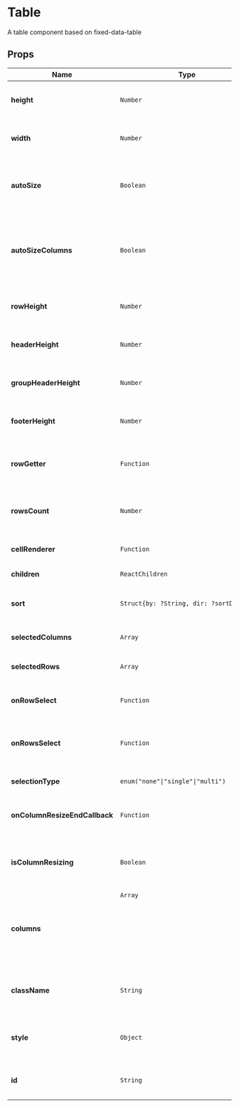# Table

A table component based on fixed-data-table

## Props
|Name|Type|Default|Description|
|----|----|-------|-----------|
| **height** | <code>Number</code> | <code>0</code> | *optional*. The desired height of the table |
| **width** | <code>Number</code> | <code>0</code> | *optional*. The desired width of the table |
| **autoSize** | <code>Boolean</code> |  | *optional*. If true, the table will fit the container if width and height |
| **autoSizeColumns** | <code>Boolean</code> |  | *optional*. If true, the columns will split evenly the width, avoiding horizontal scrollbars |
| **rowHeight** | <code>Number</code> |  | *optional*. Height in pixel of every row |
| **headerHeight** | <code>Number</code> |  | *optional*. Height in pixel of header |
| **groupHeaderHeight** | <code>Number</code> |  | *optional*. Height in pixel of groupHeader |
| **footerHeight** | <code>Number</code> |  | *optional*. Height in pixel of footer |
| **rowGetter** | <code>Function</code> |  | **required**. Method to get the desired row of data |
| **rowsCount** | <code>Number</code> |  | *optional*. Number of row displayed in the table |
| **cellRenderer** | <code>Function</code> |  | **required**. Method to render cells |
| **children** | <code>ReactChildren</code> |  | **required**. Content |
| **sort** | <code>Struct{by: ?String, dir: ?sortDir}</code> |  | *optional*. The desired sorting field and direction |
| **selectedColumns** | <code>Array<String></code> | <code>[]</code> | *optional*. Selected columns |
| **selectedRows** | <code>Array<Number></code> | <code>[]</code> | *optional*. Selected rows |
| **onRowSelect** | <code>Function</code> |  | *optional*. Called when a row is selected |
| **onRowsSelect** | <code>Function</code> |  | *optional*. Called when multiple rows are selected |
| **selectionType** | <code>enum("none"&#124;"single"&#124;"multi")</code> |  | **required**. None &#124; sigle &#124; multi |
| **onColumnResizeEndCallback** | <code>Function</code> |  | *optional*. Called after a column has been resized |
| **isColumnResizing** | <code>Boolean</code> | <code>false</code> | *optional*. Whether a column is currently being resized |
| **columns** | <code>Array<Object></code> |  | *optional*. List of columns |
| **className** | <code>String</code> |  | *optional*. Additional `className` for wrapper element |
| **style** | <code>Object</code> |  | *optional*. Inline-style overrides for wrapper element |
| **id** | <code>String</code> |  | *optional*. Custom `id` for wrapper element |